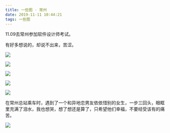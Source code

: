 ```yaml
---
title: 一些图 · 常州
date: 2019-11-11 10:44:21
tags: 一些图
---
```


11.09去常州参加软件设计师考试。

有好多想说的，却说不出来，苦涩。

![](https://f7ionsy-1251389397.cos.ap-shanghai.myqcloud.com/image/%E4%B8%80%E4%BA%9B%E5%9B%BE%C2%B7%E5%B8%B8%E5%B7%9E/1.JPG)

![](https://f7ionsy-1251389397.cos.ap-shanghai.myqcloud.com/image/%E4%B8%80%E4%BA%9B%E5%9B%BE%C2%B7%E5%B8%B8%E5%B7%9E/2.JPG)

![](https://f7ionsy-1251389397.cos.ap-shanghai.myqcloud.com/image/%E4%B8%80%E4%BA%9B%E5%9B%BE%C2%B7%E5%B8%B8%E5%B7%9E/3.JPG)

![](https://f7ionsy-1251389397.cos.ap-shanghai.myqcloud.com/image/%E4%B8%80%E4%BA%9B%E5%9B%BE%C2%B7%E5%B8%B8%E5%B7%9E/4.JPG)

![](https://f7ionsy-1251389397.cos.ap-shanghai.myqcloud.com/image/%E4%B8%80%E4%BA%9B%E5%9B%BE%C2%B7%E5%B8%B8%E5%B7%9E/5.JPG)

在常州总站乘车时，遇到了一个和异地恋男友依依惜别的女生，一步三回头，眼眶里充满了泪水，我也想哭，想了想还是算了，只希望他们幸福，不要经受该有的痛苦。

![](https://f7ionsy-1251389397.cos.ap-shanghai.myqcloud.com/image/%E4%B8%80%E4%BA%9B%E5%9B%BE%C2%B7%E5%B8%B8%E5%B7%9E/6.JPG)